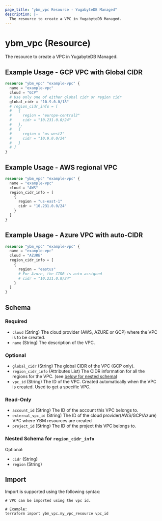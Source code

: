 ```yaml
---
page_title: "ybm_vpc Resource - YugabyteDB Managed"
description: |-
  The resource to create a VPC in YugabyteDB Managed.
---
```


# ybm_vpc (Resource)

The resource to create a VPC in YugabyteDB Managed.


## Example Usage - GCP VPC with Global CIDR

```terraform
resource "ybm_vpc" "example-vpc" {
  name = "example-vpc"
  cloud = "GCP"
  # Use only one of either global cidr or region cidr
  global_cidr = "10.9.0.0/18"
  # region_cidr_info = [
  #   {
  #     region = "europe-central2"
  #     cidr = "10.231.0.0/24"
  #   },
  #   {
  #     region = "us-west2" 
  #     cidr = "10.9.0.0/24"
  #   }
  # ]
}
```

## Example Usage - AWS regional VPC

```terraform
resource "ybm_vpc" "example-vpc" {
  name = "example-vpc"
  cloud = "AWS"
  region_cidr_info = [
    {
      region = "us-east-1"
      cidr = "10.231.0.0/24"
    }
  ]
}
```

## Example Usage - Azure VPC with auto-CIDR

```terraform
resource "ybm_vpc" "example-vpc" {
  name = "example-vpc"
  cloud = "AZURE"
  region_cidr_info = [
    {
      region = "eastus"
      # For Azure, the CIDR is auto-assigned
      # cidr = "10.231.0.0/24"
    }
  ]
}
```

<!-- schema generated by tfplugindocs -->
## Schema

### Required

- `cloud` (String) The cloud provider (AWS, AZURE or GCP) where the VPC is to be created.
- `name` (String) The description of the VPC.

### Optional

- `global_cidr` (String) The global CIDR of the VPC (GCP only).
- `region_cidr_info` (Attributes List) The CIDR information for all the regions for the VPC. (see [below for nested schema](#nestedatt--region_cidr_info))
- `vpc_id` (String) The ID of the VPC. Created automatically when the VPC is created. Used to get a specific VPC.

### Read-Only

- `account_id` (String) The ID of the account this VPC belongs to.
- `external_vpc_id` (String) The ID of the cloud provider(AWS/GCP/Azure) VPC where YBM resources are created
- `project_id` (String) The ID of the project this VPC belongs to.

<a id="nestedatt--region_cidr_info"></a>
### Nested Schema for `region_cidr_info`

Optional:

- `cidr` (String)
- `region` (String)

## Import

Import is supported using the following syntax:

```shell
# VPC can be imported using the vpc id. 

# Example:
terraform import ybm_vpc.my_vpc_resource vpc_id
```
